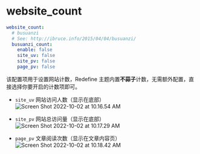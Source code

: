 # website_count

```yaml
website_count:
  # busuanzi
  # See: http://ibruce.info/2015/04/04/busuanzi/
  busuanzi_count:
    enable: false
    site_uv: false
    site_pv: false
    page_pv: false
```

该配置项用于设置网站计数，Redefine 主题内置**不蒜子**计数，无需额外配置，直接选择你要开启的计数项即可。

- `site_uv` 网站访问人数（显示在底部）
  ![Screen Shot 2022-10-02 at 10.16.54 AM](https://evan.beee.top/img/Screen%20Shot%202022-10-02%20at%2010.16.54%20AM.png)

- `site_pv` 网站总访问量（显示在底部）
  ![Screen Shot 2022-10-02 at 10.17.29 AM](https://evan.beee.top/img/Screen%20Shot%202022-10-02%20at%2010.17.29%20AM.png)

- `page_pv` 文章阅读次数（显示在文章内容页）
  ![Screen Shot 2022-10-02 at 10.18.42 AM](https://evan.beee.top/img/Screen%20Shot%202022-10-02%20at%2010.18.42%20AM.png)

